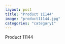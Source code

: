 ```yaml
---
layout: post
title: "Product 11144"
image: "product11144.jpg"
categories: "category1"
---
```

Product 11144
